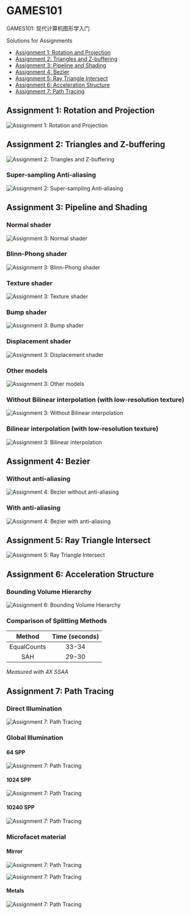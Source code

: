 # GAMES101

GAMES101: 现代计算机图形学入门

Solutions for Assignments

- [Assignment 1: Rotation and Projection](/Assignment1)
- [Assignment 2: Triangles and Z-buffering](/Assignment2)
- [Assignment 3: Pipeline and Shading](/Assignment3)
- [Assignment 4: Bezier](/Assignment4)
- [Assignment 5: Ray Triangle Intersect](/Assignment5)
- [Assignment 6: Acceleration Structure](/Assignment6)
- [Assignment 7: Path Tracing](/Assignment7)

## Assignment 1: Rotation and Projection

![Assignment 1: Rotation and Projection](/Assignment1/images/output.png)


## Assignment 2: Triangles and Z-buffering

![Assignment 2: Triangles and Z-buffering](/Assignment2/images/output.png)

### Super-sampling Anti-aliasing

![Assignment 2: Super-sampling Anti-aliasing](/Assignment2/images/output_ssaa4x.png)


## Assignment 3: Pipeline and Shading

### Normal shader

![Assignment 3: Normal shader](/Assignment3/images/normal_2x.png)

### Blinn-Phong shader

![Assignment 3: Blinn-Phong shader](/Assignment3/images/phong_2x.png)

### Texture shader

![Assignment 3: Texture shader](/Assignment3/images/texture_2x.png)

### Bump shader

![Assignment 3: Bump shader](/Assignment3/images/bump_2x.png)

### Displacement shader

![Assignment 3: Displacement shader](/Assignment3/images/displacement_2x.png)

### Other models

![Assignment 3: Other models](/Assignment3/images/cube.png)

### Without Bilinear interpolation (with low-resolution texture)

![Assignment 3: Without Bilinear interpolation](/Assignment3/images/texture_low.png)

### Bilinear interpolation (with low-resolution texture)

![Assignment 3: Bilinear interpolation](/Assignment3/images/texture_low_bilinear.png)


## Assignment 4: Bezier

### Without anti-aliasing

![Assignment 4: Bezier without anti-aliasing](/Assignment4/images/my_bezier_curve.png)

### With anti-aliasing

![Assignment 4: Bezier with anti-aliasing](/Assignment4/images/my_bezier_curve_aa.png)


## Assignment 5: Ray Triangle Intersect

![Assignment 5: Ray Triangle Intersect](/Assignment5/images/binary_4x.png)


## Assignment 6: Acceleration Structure

### Bounding Volume Hierarchy

![Assignment 6: Bounding Volume Hierarchy](/Assignment6/images/binary_4x.png)

### Comparison of Splitting Methods 

| Method      | Time (seconds) |
| :---:       | :---:          |
| EqualCounts | 33-34          |
| SAH         | 29-30          |

*Measured with 4X SSAA*


## Assignment 7: Path Tracing

### Direct Illumination

![Assignment 7: Path Tracing](/Assignment7/images/direct_64.png)

### Global Illumination

#### 64 SPP

![Assignment 7: Path Tracing](/Assignment7/images/global_64.png)

#### 1024 SPP
![Assignment 7: Path Tracing](/Assignment7/images/global_1024.png)

#### 10240 SPP
![Assignment 7: Path Tracing](/Assignment7/images/global_10240.png)

### Microfacet material

#### Mirror

![Assignment 7: Path Tracing](/Assignment7/images/microfacet_mirror_10240.png)

![Assignment 7: Path Tracing](/Assignment7/images/microfacet_mirror2_10240.png)

#### Metals

![Assignment 7: Path Tracing](/Assignment7/images/microfacet_metals_10240.png)
